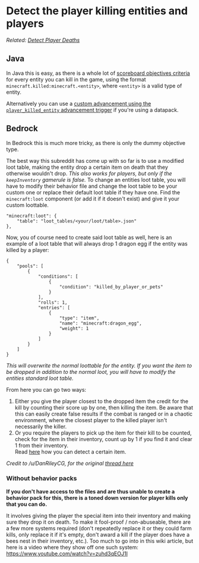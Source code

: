 # Detect the player killing entities and players

_Related: [Detect Player Deaths](/wiki/questions/playerdeaths)_

## Java

In Java this is easy, as there is a whole lot of [scoreboard objectives criteria](https://minecraft.gamepedia.com/Scoreboard#Criteria) for every entity you can kill in the game, using the format `minecraft.killed:minecraft.<entity>`, where `<entity>` is a valid type of entity.

Alternatively you can use a [custom advancement using the `player_killed_entity` advancement trigger](https://minecraft.fandom.com/wiki/Advancement/JSON_format#minecraft:player_killed_entity) if you're using a datapack.

## Bedrock

In Bedrock this is much more tricky, as there is only the dummy objective type.

The best way this subreddit has come up with so far is to use a modified loot table, making the entity drop a certain item on death that they otherwise wouldn't drop. _This also works for players, but only if the `keepInventory` gamerule is false._ To change an entities loot table, you will have to modify their behavior file and change the loot table to be your custom one or replace their default loot table if they have one. Find the `minecraft:loot` component (or add it if it doesn't exist) and give it your custom loottable.

    "minecraft:loot": {
        "table": "loot_tables/<your/loot/table>.json"
    },

Now, you of course need to create said loot table as well, here is an example of a loot table that will always drop 1 dragon egg if the entity was killed by a player:

    {
        "pools": [
            {
                "conditions": [
                    {
                        "condition": "killed_by_player_or_pets"
                    }
                ],
                "rolls": 1,
                "entries": [
                    {
                        "type": "item",
                        "name": "minecraft:dragon_egg",
                        "weight": 1
                    }
                ]
            }
        ]
    }

_This will overwrite the normal loottable for the entity. If you want the item to be dropped in addition to the normal loot, you will have to modify the entities standard loot table._

From here you can go two ways:  

1. Either you give the player closest to the dropped item the credit for the kill by counting their score up by one, then killing the item. Be aware that this can easily create false results if the combat is ranged or in a chaotic environment, where the closest player to the killed player isn't necessarily the killer.  
2. Or you require the players to pick up the item for their kill to be counted, check for the item in their inventory, count up by 1 if you find it and clear 1 from their inventory.  
Read [here](/wiki/questions/detectitem) how you can detect a certain item.

_Credit to /u/DanRileyCG, for the original [thread here](https://www.reddit.com/r/MinecraftCommands/comments/f7jd9f/help_with_server/)_

### Without behavior packs

**If you don't have access to the files and are thus unable to create a behavior pack for this, there is a toned down version for player kills only that you can do.**

It involves giving the player the special item into their inventory and making sure they drop it on death. To make it fool-proof / non-abuseable, there are a few more systems required (don't repeatedly replace it or they could farm kills, only replace it if it's empty, don't award a kill if the player does have a bees nest in their inventory, etc.). Too much to go into in this wiki article, but here is a video where they show off one such system: https://www.youtube.com/watch?v=zuhd3qEOJ1I